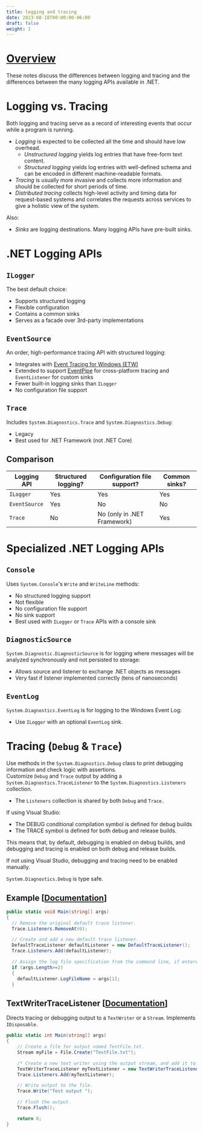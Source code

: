 ```yaml
---
title: logging and tracing
date: 2023-08-18T00:00:00-06:00
draft: false
weight: 1
---
```


# [Overview](https://learn.microsoft.com/en-us/dotnet/core/diagnostics/logging-tracing)  

These notes discuss the differences between logging and tracing and the differences between the many logging APIs available in .NET.

# Logging vs. Tracing
Both logging and tracing serve as a record of interesting events that occur while a program is running. 
- *Logging* is expected to be collected all the time and should have low overhead. 
  - *Unstructured logging* yields log entries that have free-form text content.
  - *Structured logging* yields log entries with well-defined schema and can be encoded in different machine-readable formats.
- *Tracing* is usually more invasive and collects more information and should be collected for short periods of time.
- *Distributed tracing* collects high-level activity and timing data for request-based systems and correlates the requests across services to give a holistic view of the system.

Also:  
- *Sinks* are logging destinations. Many logging APIs have pre-built sinks.

# .NET Logging APIs
## `ILogger`
The best default choice:
- Supports structured logging
- Flexible configuration
- Contains a common sinks
- Serves as a facade over 3rd-party implementations

## `EventSource`
An order, high-performance tracing API with structured logging:
- Integrates with [Event Tracing for Windows (ETW)](https://learn.microsoft.com/en-us/windows/win32/etw/event-tracing-portal)
- Extended to support [EventPipe](https://learn.microsoft.com/en-us/dotnet/core/diagnostics/eventpipe) for cross-platform tracing and `EventListener` for custom sinks
- <o>Fewer built-in logging sinks than `ILogger`</o>
- <o>No configuration file support</o>

## `Trace`
Includes `System.Diagnostics.Trace` and `System.Diagnostics.Debug`:
- Legacy
- Best used for .NET Framework (not .NET Core)

## Comparison
| Logging API   | Structured logging? | Configuration file support?        | Common sinks? |
| ------------- | ------------------- | ---------------------------------- | ------------- |
| `ILogger`     | Yes                 | Yes                                | Yes           |
| `EventSource` | Yes                 | <r>No</r>                          | <r>No</r>     |
| `Trace`       | <r>No</r>           | <r>No</r> (only in .NET Framework) | Yes           |

# Specialized .NET Logging APIs
## `Console`
Uses `System.Console`'s `Write` and `WriteLine` methods:
- No structured logging support 
- Not flexible
- No configuration file support
- No sink support
- Best used with `ILogger` or `Trace` APIs with a console sink

## `DiagnosticSource`
`System.Diagnostic.DiagnosticSource` is for logging where messages will be analyzed synchronously and not persisted to storage:
- Allows source and listener to exchange .NET objects as messages
- Very fast if listener implemented correctly (tens of nanoseconds)

## `EventLog`
`System.Diagnostics.EventLog` is for logging to the Windows Event Log:
- Use `ILogger` with an optional `EventLog` sink.

# Tracing (`Debug` & `Trace`)
Use methods in the `System.Diagnostics.Debug` class to print debugging information and check logic with assertions.  
Customize `Debug` and `Trace` output by adding a `System.Diagnostics.TraceListener` to the `System.Diagnostics.Listeners` collection.
- The `Listeners` collection is shared by both `Debug` and `Trace.`

If using Visual Studio:
- The DEBUG conditional compilation symbol is defined for debug builds
- The TRACE symbol is defined for both debug and release builds.

This means that, by default, debugging is enabled on debug builds, and debugging and tracing is enabled on both debug and release builds.

If not using Visual Studio, debugging and tracing need to be enabled manually.

`System.Diagnostics.Debug` is type safe.

## Example [[Documentation](https://learn.microsoft.com/en-us/dotnet/api/system.diagnostics.defaulttracelistener?view=net-7.0#remarks)]  

```cs
public static void Main(string[] args)
{
  // Remove the original default trace listener.
  Trace.Listeners.RemoveAt(0);

  // Create and add a new default trace listener.
  DefaultTraceListener defaultListener = new DefaultTraceListener();
  Trace.Listeners.Add(defaultListener);

  // Assign the log file specification from the command line, if entered.
  if (args.Length>=2)
  {
    defaultListener.LogFileName = args[1];
  }
```

## TextWriterTraceListener [[Documentation](https://learn.microsoft.com/en-us/dotnet/api/system.diagnostics.textwritertracelistener?view=net-7.0#remarks)]  

Directs tracing or debugging output to a `TextWriter` or a `Stream`. <o>Implements `IDisposable`.</o>
```cs
public static int Main(string[] args) 
{
    // Create a file for output named TestFile.txt.
    Stream myFile = File.Create("TestFile.txt");

    /* Create a new text writer using the output stream, and add it to the trace listeners. */
    TextWriterTraceListener myTextListener = new TextWriterTraceListener(myFile);
    Trace.Listeners.Add(myTextListener);

    // Write output to the file.
    Trace.Write("Test output ");

    // Flush the output.
    Trace.Flush();

    return 0;
}
```